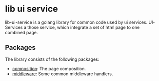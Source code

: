
# lib ui service

lib-ui-service is a golang library for common code used by ui services.
UI-Services a those service, which integrate a set of html page to one combined page.

## Packages
The library consists of the following packages:

- [composition](composition/README.md): The page composition.
- [middleware](middleware/README.md): Some common middleware handlers.
